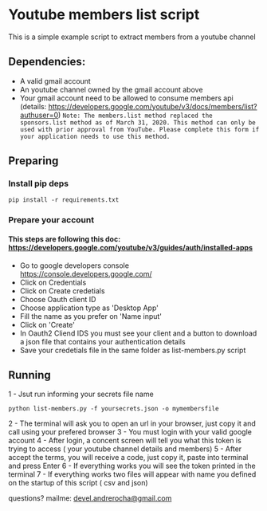# Youtube members list script

This is a simple example script to extract members from a youtube channel

## Dependencies:
 - A valid gmail account 
 - An youtube channel owned by the gmail account above
 - Your gmail account need to be allowed to consume members api (details: https://developers.google.com/youtube/v3/docs/members/list?authuser=0)
   `Note: The members.list method replaced the sponsors.list method as of March 31, 2020. This method can only be used with prior approval from YouTube. Please complete this form if your application needs to use this method.`

## Preparing
### Install pip deps
```
pip install -r requirements.txt
```

### Prepare your account
#### This steps are following this doc: https://developers.google.com/youtube/v3/guides/auth/installed-apps
- Go to google developers console
    https://console.developers.google.com/
- Click on Credentials
- Click on Create credetials
- Choose Oauth client ID
- Choose application type as 'Desktop App'
- Fill the name as you prefer on 'Name input'
- Click on 'Create'
- In Oauth2 Cliend IDS you must see your client and a button to download a json file that contains your authentication details
- Save your credetials file in the same folder as list-members.py script


## Running
1 - Jsut run informing your secrets file name
```
python list-members.py -f yoursecrets.json -o mymembersfile
```

2 - The terminal will ask you to open an url in your browser, just copy it and call using your prefered browser
3 - You must login with your valid google account
4 - After login, a concent screen will tell you what this token is trying to access ( your youtube channel details and members)
5 - After accept the terms, you will receive a code, just copy it, paste into terminal and press Enter
6 - If everything works you will see the token printed in the terminal
7 - If everything works two files will appear with name you defined on the startup of this script ( csv and json)

questions?
mailme: devel.andrerocha@gmail.com